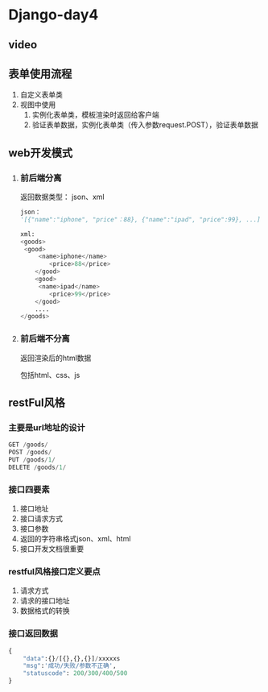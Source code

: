 # Django-day4

## video

## 表单使用流程

1. 自定义表单类
2. 视图中使用
   1. 实例化表单类，模板渲染时返回给客户端
   2. 验证表单数据，实例化表单类（传入参数request.POST），验证表单数据



## web开发模式

1. ### 前后端分离

   返回数据类型： json、xml

   ```python
   json：
   '[{"name":"iphone", "price"：88}, {"name":"ipad", "price":99}, ...]'
   
   xml:
   <goods>
   	<good>
       	<name>iphone</name>
           <price>88</price>
       </good>
       <good>
       	<name>ipad</name>
           <price>99</price>   	
       </good>
       ....
   </goods>
   ```


2. ### 前后端不分离

   返回渲染后的html数据

   包括html、css、js



## restFul风格

### 主要是url地址的设计

```python
GET /goods/
POST /goods/
PUT /goods/1/
DELETE /goods/1/
```



### 接口四要素

1. 接口地址
2. 接口请求方式
3. 接口参数
4. 返回的字符串格式json、xml、html
5. 接口开发文档很重要



###  restful风格接口定义要点

1. 请求方式
2. 请求的接口地址
3. 数据格式的转换



### 接口返回数据

```python
{
    "data":{}/[{},{},{}]/xxxxxs
    "msg":'成功/失败/参数不正确',
    "statuscode": 200/300/400/500
}
```

